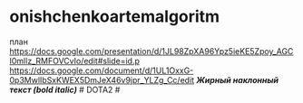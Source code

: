 # onishchenkoartemalgoritm
план https://docs.google.com/presentation/d/1JL98ZpXA96Ypz5ieKE5Zpoy_AGCI0mllz_RMFOVCvIo/edit#slide=id.p
https://docs.google.com/document/d/1UL1OxxG-0p3MwlIbSxKWEX5DmJeX46v9jpr_YLZg_Cc/edit 
            ***Жирный наклонный текст (bold italic)***
              # DOTA2 #
